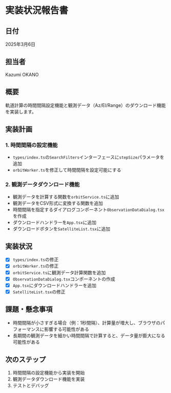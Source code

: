 # 実装状況報告書

## 日付
2025年3月6日

## 担当者
Kazumi OKANO

## 概要
軌道計算の時間間隔設定機能と観測データ（Az/El/Range）のダウンロード機能を実装します。

## 実装計画

### 1. 時間間隔の設定機能
- `types/index.ts`の`SearchFilters`インターフェースに`stepSize`パラメータを追加
- `orbitWorker.ts`を修正して時間間隔を設定可能にする

### 2. 観測データダウンロード機能
- 観測データを計算する関数を`orbitService.ts`に追加
- 観測データをCSV形式に変換する関数を追加
- 時間間隔を指定するダイアログコンポーネント`ObservationDataDialog.tsx`を作成
- ダウンロードハンドラーを`App.tsx`に追加
- ダウンロードボタンを`SatelliteList.tsx`に追加

## 実装状況
- [x] `types/index.ts`の修正
- [x] `orbitWorker.ts`の修正
- [x] `orbitService.ts`に観測データ計算関数を追加
- [x] `ObservationDataDialog.tsx`コンポーネントの作成
- [x] `App.tsx`にダウンロードハンドラーを追加
- [x] `SatelliteList.tsx`の修正

## 課題・懸念事項
- 時間間隔が小さすぎる場合（例：1秒間隔）、計算量が増大し、ブラウザのパフォーマンスに影響する可能性がある
- 長期間の観測データを細かい時間間隔で計算すると、データ量が膨大になる可能性がある

## 次のステップ
1. 時間間隔の設定機能から実装を開始
2. 観測データダウンロード機能を実装
3. テストとデバッグ
